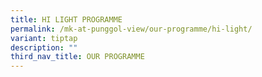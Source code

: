 ```yaml
---
title: HI LIGHT PROGRAMME
permalink: /mk-at-punggol-view/our-programme/hi-light/
variant: tiptap
description: ""
third_nav_title: OUR PROGRAMME
---
```

